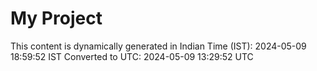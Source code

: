 # My Project

This content is dynamically generated in Indian Time (IST): 2024-05-09 18:59:52 IST
Converted to UTC: 2024-05-09 13:29:52 UTC
